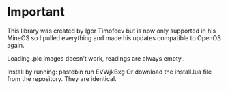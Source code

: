 Important
======
This library was created by Igor Timofeev but is now only supported in his MineOS so I pulled everything and made his updates compatible to OpenOS again.

Loading .pic images doesn't work, readings are always empty..

Install by running: pastebin run EVWjkBxg
Or download the install.lua file from the repository. They are identical.
